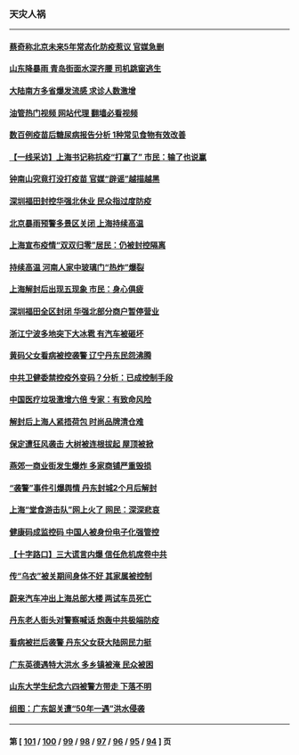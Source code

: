 ### 天灾人祸
---
#### [蔡奇称北京未来5年常态化防疫惹议 官媒急删](../../pages/ncid280/n13768413.md?06280045) 
#### [山东降暴雨 青岛街面水深齐腰 司机跳窗逃生](../../pages/ncid280/n13768292.md?06280045) 
#### [大陆南方多省爆发流感 求诊人数激增](../../pages/ncid280/n13768101.md?06280045) 
#### [油管热门视频 网站代理 翻墙必看视频](http://209.222.30.114:81/youtube.html?06280045)
#### [数百例疫苗后糖尿病报告分析 1种常见食物有效改善](../../pages/ncid280/n13766057.md?06280045) 
#### [【一线采访】上海书记称抗疫“打赢了” 市民：输了也说赢](../../pages/ncid280/n13767912.md?06280045) 
#### [钟南山究竟打没打疫苗 官媒“辟谣”越描越黑](../../pages/ncid280/n13767868.md?06280045) 
#### [深圳福田封控华强北休业 民众指过度防疫](../../pages/ncid280/n13767715.md?06280045) 
#### [北京暴雨预警多景区关闭 上海持续高温](../../pages/ncid280/n13767695.md?06280045) 
#### [上海宣布疫情“双双归零”居民：仍被封控隔离](../../pages/ncid280/n13767223.md?06280045) 
#### [持续高温 河南人家中玻璃门“热炸”爆裂](../../pages/ncid280/n13767280.md?06280045) 
#### [上海解封后出现五现象 市民：身心俱疲](../../pages/ncid280/n13767226.md?06280045) 
#### [深圳福田全区封闭 华强北部分商户暂停营业](../../pages/ncid280/n13767252.md?06280045) 
#### [浙江宁波多地突下大冰雹 有汽车被砸坏](../../pages/ncid280/n13767153.md?06280045) 
#### [黄码父女看病被控袭警 辽宁丹东民怨沸腾](../../pages/ncid280/n13766947.md?06280045) 
#### [中共卫健委禁控疫外变码？分析：已成控制手段](../../pages/ncid280/n13766876.md?06280045) 
#### [中国医疗垃圾激增六倍 专家：有致命风险](../../pages/ncid280/n13766916.md?06280045) 
#### [解封后上海人紧捂荷包 时尚品牌清仓难](../../pages/ncid280/n13766680.md?06280045) 
#### [保定遭狂风袭击 大树被连根拔起 屋顶被掀](../../pages/ncid280/n13766613.md?06280045) 
#### [燕郊一商业街发生爆炸 多家商铺严重毁损](../../pages/ncid280/n13766395.md?06280045) 
#### [“袭警”事件引爆舆情 丹东封城2个月后解封](../../pages/ncid280/n13766113.md?06280045) 
#### [上海“堂食游击队”网上火了 网民：深深悲哀](../../pages/ncid280/n13766026.md?06280045) 
#### [健康码成监控码 中国人被身份电子化强管控](../../pages/ncid280/n13766021.md?06280045) 
#### [【十字路口】三大谎言内爆 信任危机席卷中共](../../pages/ncid280/n13765841.md?06280045) 
#### [传“乌衣”被关期间身体不好 其家属被控制](../../pages/ncid280/n13765751.md?06280045) 
#### [蔚来汽车冲出上海总部大楼 两试车员死亡](../../pages/ncid280/n13765765.md?06280045) 
#### [丹东老人街头对警察喊话 炮轰中共极端防疫](../../pages/ncid280/n13765766.md?06280045) 
#### [看病被拦后袭警 丹东父女获大陆网民力挺](../../pages/ncid280/n13765748.md?06280045) 
#### [广东英德遇特大洪水 多乡镇被淹 民众被困](../../pages/ncid280/n13765015.md?06280045) 
#### [山东大学生纪念六四被警方带走 下落不明](../../pages/ncid280/n13764990.md?06280045) 
#### [组图：广东韶关遭“50年一遇”洪水侵袭](../../pages/ncid280/n13764988.md?06280045) 

---
#### 第 [ [101](./101.md?06280045) / [100](./100.md?06280045) / [99](./99.md?06280045) / [98](./98.md?06280045) / [97](./97.md?06280045) / [96](./96.md?06280045) / [95](./95.md?06280045) / [94](./94.md?06280045) ] 页

